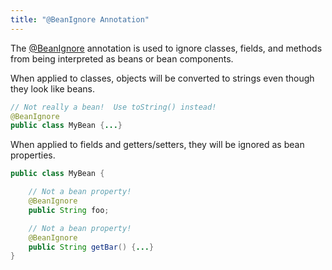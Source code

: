 ```yaml
---
title: "@BeanIgnore Annotation"
---
```


The [@BeanIgnore](API_DOCS/org/apache/juneau/annotation/BeanIgnore.html) annotation is used to ignore classes,
fields, and methods from being interpreted as beans or bean components.

When applied to classes, objects will be converted to strings even though they look like beans.

```java
// Not really a bean!  Use toString() instead!
@BeanIgnore
public class MyBean {...}
```

When applied to fields and getters/setters, they will be ignored as bean properties.

```java
public class MyBean {

    // Not a bean property!
    @BeanIgnore
    public String foo;

    // Not a bean property!
    @BeanIgnore
    public String getBar() {...}
}
```
